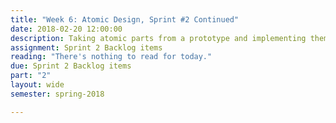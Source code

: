 ```yaml
---
title: "Week 6: Atomic Design, Sprint #2 Continued"
date: 2018-02-20 12:00:00
description: Taking atomic parts from a prototype and implementing them as full pages with repeatable components, Weekly Scrum, Help with deliverables related to Sprint 2
assignment: Sprint 2 Backlog items
reading: "There's nothing to read for today."
due: Sprint 2 Backlog items
part: "2"
layout: wide
semester: spring-2018

---
```

